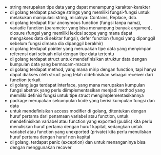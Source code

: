 - string merupakan tipe data yang dapat menampung karakter-karakter
- di golang terdapat package strings yang memiliki fungsi-fungsi untuk melakukan manipulasi string, misalnya: Contains, Replace, dsb.
- di golang terdapat fitur anonymous function (fungsi tanpa nama), variadic function (parameter yang bisa menampung banyak argumen), closure (fungsi yang memiliki lexical scope yang mana dapat mengakses data di sekitar fungsi), defer function (fungsi yang dipanggil sebelum fungsi dimana dia dipanggil berakhir)
- di golang terdapat pointer yang merupakan tipe data yang menyimpan referensi dari sebuah nilai dengan tipe data tertentu
- di golang terdapat struct untuk mendefinisikan struktur data dengan kumpulan data yang bermacam-macam
- di golang terdapat method, yang mana mirip dengan function, tapi hanya dapat diakses oleh struct yang telah didefinisikan sebagai receiver dari function terkait
- di golang juga terdapat interface, yang mana merupakan kumpulan fungsi abstrak yang perlu diimplementasikan menjadi method yang memiliki definisi fungsi untuk tipe struct mengimplementasikannya
- package merupakan sekumpulan kode yang berisi kumpulan fungsi dan data
- untuk mendefinisikan access modifier di golang, ditentukan dengan huruf pertama dari penamaan variabel atau function, untuk mendefinisikan variabel atau function yang exported (public) kita perlu menuliskan huruf pertama dengan huruf kapital, sedangkan untuk variabel atau function yang unexported (private) kita perlu menuliskan huruf pertama dengan huruf non kapital
- di golang, terdapat panic (exception) dan untuk menanganinya bisa dengan menggunakan recover